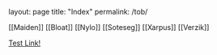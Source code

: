 
layout: page
title: "Index"
permalink: /tob/


[[Maiden]]
[[Bloat]]
[[Nylo]]
[[Soteseg]]
[[Xarpus]]
[[Verzik]]


[Test Link!](/tob/Maiden.md)